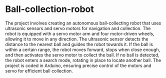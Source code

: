 # Ball-collection-robot
The project involves creating an autonomous ball-collecting robot that uses ultrasonic sensors and servo motors for navigation and collection. The robot is equipped with a servo motor arm and four motor-driven wheels, allowing it to move in any direction. The ultrasonic sensor detects the distance to the nearest ball and guides the robot towards it. If the ball is within a certain range, the robot moves forward, stops when close enough, and then activates the servo motor to collect the ball. If no ball is detected, the robot enters a search mode, rotating in place to locate another ball. The project is coded in Arduino, ensuring precise control of the motors and servo for efficient ball collection.
